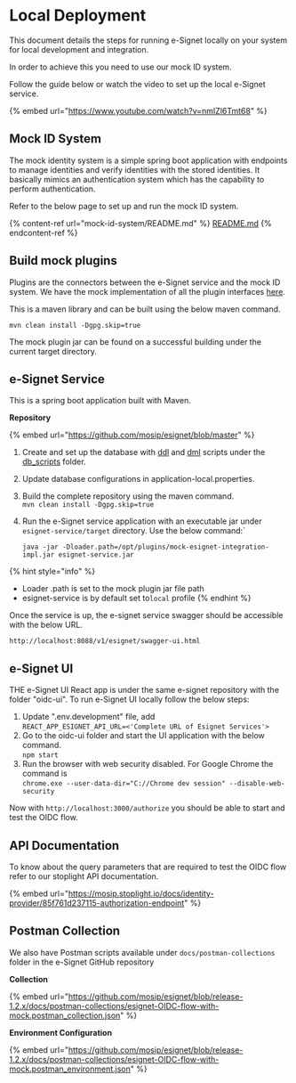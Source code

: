 # Local Deployment

This document details the steps for running e-Signet locally on your system for local development and integration.

In order to achieve this you need to use our mock ID system.&#x20;

Follow the guide below or watch the video to set up the local e-Signet service.

{% embed url="https://www.youtube.com/watch?v=nmIZl6Tmt68" %}

## Mock ID System

The mock identity system is a simple spring boot application with endpoints to manage identities and verify identities with the stored identities. It basically mimics an authentication system which has the capability to perform authentication.

Refer to the below page to set up and run the mock ID system.

{% content-ref url="mock-id-system/README.md" %}
[README.md](mock-id-system/README.md)
{% endcontent-ref %}

## Build mock plugins

Plugins are the connectors between the e-Signet service and the mock ID system. We have the mock implementation of all the plugin interfaces [here](https://github.com/mosip/esignet-mock-services/tree/master/mock-esignet-integration-impl).

This is a maven library and can be built using the below maven command.

`mvn clean install -Dgpg.skip=true`

The mock plugin jar can be found on a successful building under the current target directory.

## e-Signet Service

This is a spring boot application built with Maven.

**Repository**

{% embed url="https://github.com/mosip/esignet/blob/master" %}

1. Create and set up the database with [ddl](https://github.com/mosip/esignet/tree/master/db\_scripts/mosip\_esignet/ddl) and [dml](https://github.com/mosip/esignet/tree/master/db\_scripts/mosip\_esignet/dml) scripts under the [db\_scripts](https://github.com/mosip/esignet/tree/master/db\_scripts) folder.
2. Update database configurations in application-local.properties.
3. Build the complete repository using the maven command.\
   `mvn clean install -Dgpg.skip=true`
4.  Run the e-Signet service application with an executable jar under `esignet-service/target` directory. Use the below command:\`

    `java -jar -Dloader.path=/opt/plugins/mock-esignet-integration-impl.jar esignet-service.jar`&#x20;

{% hint style="info" %}
* Loader .path is set to the mock plugin jar file path&#x20;
* esignet-service is by default set to`local` profile
{% endhint %}

Once the service is up, the e-signet service swagger should be accessible with the below URL.

```
http://localhost:8088/v1/esignet/swagger-ui.html
```

## e-Signet UI

THE e-Signet UI React app is under the same e-signet repository with the folder "oidc-ui". To run e-Signet UI locally follow the below steps:

1. Update ".env.development" file, add \
   `REACT_APP_ESIGNET_API_URL=<'Complete URL of Esignet Services'>`
2. Go to the oidc-ui folder and start the UI application with the below command. \
   `npm start`
3. Run the browser with web security disabled. For Google Chrome the command is \
   `chrome.exe --user-data-dir="C://Chrome dev session" --disable-web-security`

Now with `http://localhost:3000/authorize` you should be able to start and test the OIDC flow.&#x20;

## API Documentation

To know about the query parameters that are required to test the OIDC flow refer to our stoplight API documentation.

{% embed url="https://mosip.stoplight.io/docs/identity-provider/85f761d237115-authorization-endpoint" %}

## Postman Collection

We also have Postman scripts available under `docs/postman-collections` folder in the e-Signet GitHub repository

**Collection**

{% embed url="https://github.com/mosip/esignet/blob/release-1.2.x/docs/postman-collections/esignet-OIDC-flow-with-mock.postman_collection.json" %}

**Environment Configuration**

{% embed url="https://github.com/mosip/esignet/blob/release-1.2.x/docs/postman-collections/esignet-OIDC-flow-with-mock.postman_environment.json" %}
